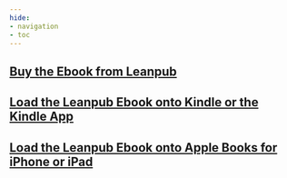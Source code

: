```yaml
---
hide:
- navigation
- toc
---
```


## [Buy the Ebook from Leanpub](https://leanpub.com/effect-oriented-programming)

## [Load the Leanpub Ebook onto Kindle or the Kindle App](https://help.leanpub.com/en/articles/110746-how-do-i-get-leanpub-books-on-my-kindle-or-into-the-kindle-app-on-my-phone-or-tablet)

## [Load the Leanpub Ebook onto Apple Books for iPhone or iPad](https://help.leanpub.com/en/articles/9961238-how-do-i-load-a-leanpub-ebook-into-apple-books-for-iphone-or-ipad)
